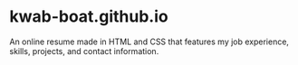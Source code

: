 # kwab-boat.github.io
An online resume made in HTML and CSS that features my job experience, skills, projects, and contact information.
